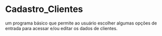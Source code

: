# Cadastro_Clientes

um programa básico que permite ao usuário escolher algumas opções de entrada para acessar e/ou editar os dados de clientes.
